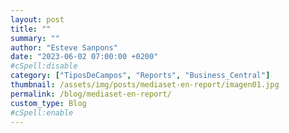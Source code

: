 ```yaml
---
layout: post
title: ""
summary: ""
author: "Esteve Sanpons"
date: "2023-06-02 07:00:00 +0200"
#cSpell:disable
category: ["TiposDeCampos", "Reports", "Business_Central"]
thumbnail: /assets/img/posts/mediaset-en-report/imagen01.jpg
permalink: /blog/mediaset-en-report/
custom_type: Blog
#cSpell:enable
---
```


